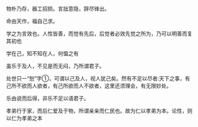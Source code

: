物朴乃存，器工招损。言拙意隐，辞尽锋出。

命由天作，福自己求。

学之为言效也。人性皆善，而觉有先后，后觉者必效先觉之所为，乃可以明善而复其初也

学在己，知不知在人，何愠之有

虽乐于及人，不见是而无闷，乃所谓君子。

处世只一“恕”字①，可谓以己及人，视人犹己矣。然有不足以尽者:天下之事，有己所不欲而人欲者，有己所欲而人不欲者，这里还须理会，有无限妙处。

乐由说而后得，非乐不足以语君子。

孝弟行于家，而后仁爱及于物，所谓亲亲而仁民也。故为仁以孝弟为本。论性，则以仁为孝弟之本
